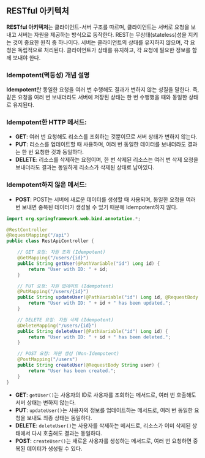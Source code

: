 ## RESTful 아키텍처

**RESTful 아키텍처**는 클라이언트-서버 구조를 따르며, 클라이언트는 서버로 요청을 보내고 서버는 자원을 제공하는 방식으로 동작한다. REST는 무상태(stateless)성을 지키는 것이 중요한 원칙 중 하나이다. 서버는 클라이언트의 상태를 유지하지 않으며, 각 요청은 독립적으로 처리된다. 클라이언트가 상태를 유지하고, 각 요청에 필요한 정보를 함께 보내야 한다.

### **Idempotent(멱등성)** 개념 설명

**Idempotent**란 동일한 요청을 여러 번 수행해도 결과가 변하지 않는 성질을 말한다. 즉, 같은 요청을 여러 번 보내더라도 서버에 저장된 상태는 한 번 수행했을 때와 동일한 상태로 유지된다.

### **Idempotent한 HTTP 메서드**:

- **GET**: 여러 번 요청해도 리소스를 조회하는 것뿐이므로 서버 상태가 변하지 않는다.
- **PUT**: 리소스를 업데이트할 때 사용하며, 여러 번 동일한 데이터를 보내더라도 결과는 한 번 요청한 것과 동일하다.
- **DELETE**: 리소스를 삭제하는 요청이며, 한 번 삭제된 리소스는 여러 번 삭제 요청을 보내더라도 결과는 동일하게 리소스가 삭제된 상태로 남아있다.

### **Idempotent하지 않은 메서드**:

- **POST**: POST는 서버에 새로운 데이터를 생성할 때 사용되며, 동일한 요청을 여러 번 보내면 중복된 데이터가 생성될 수 있기 때문에 Idempotent하지 않다.

```java
import org.springframework.web.bind.annotation.*;

@RestController
@RequestMapping("/api")
public class RestApiController {

    // GET 요청: 자원 조회 (Idempotent)
    @GetMapping("/users/{id}")
    public String getUser(@PathVariable("id") Long id) {
        return "User with ID: " + id;
    }

    // PUT 요청: 자원 업데이트 (Idempotent)
    @PutMapping("/users/{id}")
    public String updateUser(@PathVariable("id") Long id, @RequestBody String user) {
        return "User with ID: " + id + " has been updated.";
    }

    // DELETE 요청: 자원 삭제 (Idempotent)
    @DeleteMapping("/users/{id}")
    public String deleteUser(@PathVariable("id") Long id) {
        return "User with ID: " + id + " has been deleted.";
    }

    // POST 요청: 자원 생성 (Non-Idempotent)
    @PostMapping("/users")
    public String createUser(@RequestBody String user) {
        return "User has been created.";
    }
}

```

- **GET**: `getUser()`는 사용자의 ID로 사용자를 조회하는 메서드로, 여러 번 호출해도 서버 상태는 변하지 않는다.
- **PUT**: `updateUser()`는 사용자의 정보를 업데이트하는 메서드로, 여러 번 동일한 요청을 보내도 최종 상태는 동일하다.
- **DELETE**: `deleteUser()`는 사용자를 삭제하는 메서드로, 리소스가 이미 삭제된 상태에서 다시 호출해도 결과는 동일하다.
- **POST**: `createUser()`는 새로운 사용자를 생성하는 메서드로, 여러 번 요청하면 중복된 데이터가 생성될 수 있다.